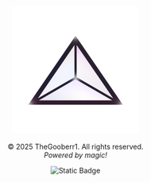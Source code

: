 <div align="center">
<img width="256" height="256" alt="Main Icon" src="icons/prism.png"/><br/>

© 2025 TheGooberr1. All rights reserved.<br/>
_Powered by magic!_<br/>

<img alt="Static Badge" src="https://img.shields.io/badge/Aurora-Discord-white?logo=discord&label=Aurora&labelColor=%23373c40&color=%23303d5c&link=https%3A%2F%2Fdiscord.gg%2FbV6ZBNVABF">

</div>
